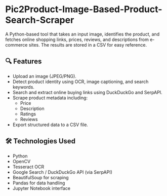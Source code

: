 # Pic2Product-Image-Based-Product-Search-Scraper
A Python-based tool that takes an input image, identifies the product, and fetches online shopping links, prices, reviews, and descriptions from e-commerce sites. The results are stored in a CSV for easy reference.
## 🔍 Features

- Upload an image (JPEG/PNG).
- Detect product identity using OCR, image captioning, and search keywords.
- Search and extract online buying links using DuckDuckGo and SerpAPI.
- Scrape product metadata including:
  - Price
  - Description
  - Ratings
  - Reviews
- Export structured data to a CSV file.


## 🛠 Technologies Used

- Python
- OpenCV
- Tesseract OCR
- Google Search / DuckDuckGo API (via SerpAPI)
- BeautifulSoup for scraping
- Pandas for data handling
- Jupyter Notebook interface
